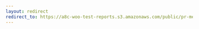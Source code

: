 ```yaml
---
layout: redirect
redirect_to: https://a8c-woo-test-reports.s3.amazonaws.com/public/pr-merge/40454/e2e/index.html
---
```

